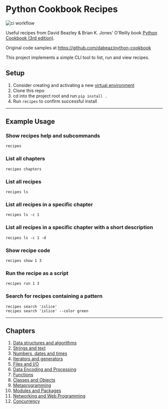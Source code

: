 # Python Cookbook Recipes

![ci workflow](https://github.com/ChrisA87/pyrecipes/actions/workflows/ci.yml/badge.svg)

Useful recipes from David Beazley & Brian K. Jones' O'Reilly book [Python Cookbook (3rd edition)](https://www.oreilly.com/library/view/python-cookbook-3rd/9781449357337/).

Original code samples at https://github.com/dabeaz/python-cookbook

This project implements a simple CLI tool to list, run and view recipes.

## Setup

1. Consider creating and activating a new [virtual environment](https://virtualenv.pypa.io/en/latest/)
2. Clone this repo
3. cd into the project root and run `pip install .`
4. Run `recipes` to confirm successful install 

---

## Example Usage

### Show recipes help and subcommands
```
recipes
```

### List all chapters
```
recipes chapters
```

### List all recipes
```
recipes ls
```

### List all recipes in a specific chapter
```
recipes ls -c 1
```

### List all recipes in a specific chapter with a short description
```
recipes ls -c 1 -d
```

### Show recipe code
```
recipes show 1 3
```

### Run the recipe as a script
```
recipes run 1 3
```

### Search for recipes containing a pattern
```
recipes search 'islice'
recipes search 'islice' --color green
```
---

## Chapters
1. [Data structures and algorithms](./pyrecipes/01_data_structures_and_algorithms/)
2. [Strings and text](./pyrecipes/02_strings_and_text/)
3. [Numbers, dates and times](./pyrecipes/03_numbers_dates_and_times/)
4. [Iterators and generators](./pyrecipes/04_iterators_and_generators/)
5. [Files and I/O](./pyrecipes/05_files_and_io/)
6. [Data Encoding and Processing](./pyrecipes/06_data_encoding_and_processing/)
7. [Functions](./pyrecipes/07_functions/)
8. [Classes and Objects](./pyrecipes/08_classes_and_objects/)
9. [Metaprogramming](./pyrecipes/09_metaprogramming/)
10. [Modules and Packages](./pyrecipes/10_modules_and_packages/)
11. [Networking and Web Programming](./pyrecipes/11_networking_and_web_programming/)
12. [Concurrency](./pyrecipes/12_concurrency/)
